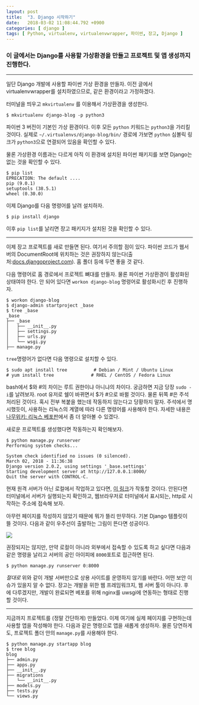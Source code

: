 ```yaml
---
layout: post
title:  "3. Django 시작하기"
date:   2018-03-02 11:08:44.792 +0900
categories: [ django ]
tags: [ Python, virtualenv, virtualenvwrapper, 파이썬, 장고, Django ]
---
```


### 이 글에서는 Django를 사용할 가상환경을 만들고 프로젝트 및 앱 생성까지 진행한다. 

-----------------

일단 Django 개발에 사용할 파이썬 가상 환경을 만들자. 이전 글에서 virtualenvwrapper를 설치하였으므로, 같은 환경이라고 가정하겠다.

터미널을 띄우고 `mkvirtualenv` 를 이용해서 가상환경을 생성한다.

    $ mkvirtualenv django-blog -p python3
<!--more-->

파이썬 3 버전이 기본인 가상 환경이다. 이후 모든 `python` 키워드는 `python3`을 가리킬 것이다. 실제로 `~/.virtualenvs/django-blog/bin/` 경로에 가보면 `python` 심볼릭 링크가 `python3`으로 연결되어 있음을 확인할 수 있다.

물론 가상환경 이름과는 다르게 아직 이 환경에 설치된 파이썬 패키지를 보면 Django는 없는 것을 확인할 수 있다. 

    $ pip list
    EPRECATION: The default ....
    pip (9.0.1)
    setuptools (38.5.1)
    wheel (0.30.0)

이제 Django를 다음 명령어를 날려 설치하자.

    $ pip install django

이후 `pip list`를 날리면 장고 패키지가 설치된 것을 확인할 수 있다.

------------------

이제 장고 프로젝트를 새로 만들면 된다. 여기서 주의할 점이 있다. 파이썬 코드가 웹서버의 DocumentRoot에 위치하는 것은 권장하지 않는다(출처:[docs.djangoproject.com](https://docs.djangoproject.com/ko/2.0/intro/tutorial01/)). 홈 폴더 등에 두면 좋을 것 같다. 

다음 명령어로 홈 경로에서 프로젝트 뼈대를 만들자. 물론 파이썬 가상환경이 활성화된 상태여야 한다. 안 되어 있다면 `workon django-blog` 명령어로 활성화시킨 후 진행하자.

    $ workon django-blog
    $ django-admin startproject _base
    $ tree _base
    _base
    ├── _base
    │   ├── __init__.py
    │   ├── settings.py
    │   ├── urls.py
    │   └── wsgi.py
    ├── manage.py

`tree`명령어가 없다면 다음 명령으로 설치할 수 있다. 

    $ sudo apt install tree          # Debian / Mint / Ubuntu Linux
    # yum install tree              # RHEL / CentOS / Fedora Linux

bash에서 $와 #의 차이는 루트 권한이냐 아니냐의 차이다. 궁금하면 지금 당장 `sudo -i`를 날려보자. root 유저로 쉘이 바뀌면서 $가 #으로 바뀔 것이다. 물론 뒤쪽 #은 주석처리된 것이다. 혹시 전부 복붙을 했는데 작동하지 않는다고 당황하지 말자. 주석에서 명시했듯이, 사용하는 리눅스의 계열에 따라 다른 명령어를 사용해야 한다. 자세한 내용은 [나무위키: 리눅스 베포판](https://namu.wiki/w/%EB%A6%AC%EB%88%85%EC%8A%A4#s-9)에서 좀 더 알아볼 수 있겠다.

새로운 프로젝트를 생성했다면 작동하는지 확인해보자. 

    $ python manage.py runserver
    Performing system checks...
    
    System check identified no issues (0 silenced).
    March 02, 2018 - 11:36:38
    Django version 2.0.2, using settings '_base.settings'
    Starting development server at http://127.0.0.1:8000/
    Quit the server with CONTROL-C.

현재 원격 서버가 아닌 로컬에서 작업하고 있다면, [이 링크](http://localhost:8000)가 작동할 것이다. 안된다면 터미널에서 서버가 실행되는지 확인하고, 웹브라우저로 터미널에서 표시되는, http로 시작하는 주소에 접속해 보자.

아무런 페이지를 작성하지 않았기 때문에 뭐가 뜰리 만무하다. 기본 Django 템플릿이 뜰 것이다. 다음과 같이 우주선이 출발하는 그림이 뜬다면 성공이다.

[![](http://res.cloudinary.com/rockheung/image/upload/v1519992906/Screenshot_from_2018-03-02_20-39-33_eoccbe.png)](http://res.cloudinary.com/rockheung/image/upload/v1519992906/Screenshot_from_2018-03-02_20-39-33_eoccbe.png)

권장되지는 않지만, 만약 로컬이 아니라 외부에서 접속할 수 있도록 하고 싶다면 다음과 같은 명령을 날리고 서버의 공인 아이피에 `8000`포트로 접근하면 된다. 

    $ python manage.py runserver 0:8000

*절대로* 위와 같이 개발 서버만으로 상용 사이트를 운영하지 않기를 바란다. 어떤 보안 이슈가 있을지 알 수 없다. 장고는 개발을 위한 웹 프레임워크지, 웹 서버 툴이 아니다. 후에 다루겠지만, 개발이 완료되면 베포를 위해 nginx를 uwsgi에 연동하는 형태로 진행할 것이다.

--------------------------------------------------

지금까지 프로젝트를 (정말 간단하게) 만들었다. 이제 여기에 실제 페이지를 구현하는데 사용할 앱을 작성해야 한다. 다음과 같은 명령으로 앱을 새롭게 생성하자. 물론 당연하게도, 프로젝트 폴더 안의 `manage.py`를 사용해야 한다.

    $ python manage.py startapp blog
    $ tree blog
    blog
    ├── admin.py
    ├── apps.py
    ├── __init__.py
    ├── migrations
    │   └── __init__.py
    ├── models.py
    ├── tests.py
    └── views.py
